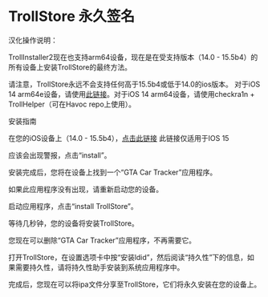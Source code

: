 # TrollStore  永久签名


汉化操作说明：  

TrollInstaller2现在也支持arm64设备，现在是在受支持版本（14.0 - 15.5b4）的所有设备上安装TrollStore的最终方法。

请注意，TrollStore永远不会支持任何高于15.5b4或低于14.0的ios版本。
对于iOS 14 arm64e设备，请使用[此链接](https://api.jailbreaks.app/troll64e)。对于iOS 14 arm64设备，请使用checkra1n + TrollHelper（可在Havoc repo上使用）。

安装指南

在您的iOS设备上（14.0 - 15.5b4），[点击此链接](https://api.jailbreaks.app/troll)  此链接仅适用于IOS 15

应该会出现警报，点击“install”。

安装完成后，您将在设备上找到一个“GTA Car Tracker”应用程序。

如果此应用程序没有出现，请重新启动您的设备。

启动应用程序，点击“install TrollStore”。

等待几秒钟，您的设备将安装TrollStore。

您现在可以删除“GTA Car Tracker”应用程序，不再需要它。

打开TrollStore，在设置选项卡中按“安装ldid”，然后阅读“持久性”下的信息，如果需要持久性，请将持久性助手安装到系统应用程序中。

完成后，您现在可以将ipa文件分享至TrollStore，它们将永久安装在您的设备上。
